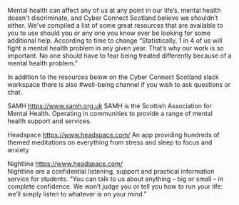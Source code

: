 Mental health can affect any of us at any point in our life’s, mental health doesn't discriminate, and Cyber Connect Scotland believe we shouldn’t either. We’ve compiled a list of some great resources that are available to you to use should you or any one you know ever be looking for some additional help. According to time to change “Statistically, 1 in 4 of us will fight a mental health problem in any given year. That’s why our work is so important. No one should have to fear being treated differently because of a mental health problem.”

In addition to the resources below on the Cyber Connect Scotland slack workspace there is also #well-being channel if you wish to ask questions or chat.

 
SAMH 
https://www.samh.org.uk
SAMH is the Scottish Association for Mental Health. Operating in communities to provide a range of mental health support and services.

Headspace
https://www.headspace.com/
An app providing hundreds of themed meditations on everything from stress and sleep to focus and anxiety
 
Nightline
https://www.headspace.com/	
Nightline are a confidential listening, support and practical information service for students. “You can talk to us about anything – big or small – in complete confidence. We won’t judge you or tell you how to run your life: we’ll simply listen to whatever is on your mind.”
